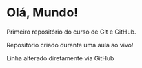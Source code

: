 # Olá, Mundo!
 Primeiro repositório do curso de Git e GitHub.

 Repositório criado durante uma aula ao vivo!
 
 Linha alterado diretamente via GitHub
